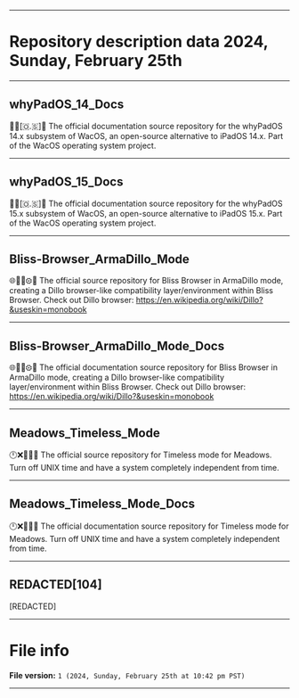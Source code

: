 
***

# Repository description data 2024, Sunday, February 25th

---

## whyPadOS_14_Docs

🍏️📱️[🇴.🇸]📖️ The official documentation source repository for the whyPadOS 14.x subsystem of WacOS, an open-source alternative to iPadOS 14.x. Part of the WacOS operating system project.

---

## whyPadOS_15_Docs

🍏️📱️[🇴.🇸]📖️ The official documentation source repository for the whyPadOS 15.x subsystem of WacOS, an open-source alternative to iPadOS 15.x. Part of the WacOS operating system project.

---

## Bliss-Browser_ArmaDillo_Mode

🌐️🌳️🐢️⚙️💾️ The official source repository for Bliss Browser in ArmaDillo mode, creating a Dillo browser-like compatibility layer/environment within Bliss Browser. Check out Dillo browser: https://en.wikipedia.org/wiki/Dillo?&useskin=monobook

---

## Bliss-Browser_ArmaDillo_Mode_Docs

🌐️🌳️🐢️⚙️📖️ The official documentation source repository for Bliss Browser in ArmaDillo mode, creating a Dillo browser-like compatibility layer/environment within Bliss Browser. Check out Dillo browser: https://en.wikipedia.org/wiki/Dillo?&useskin=monobook

---

## Meadows_Timeless_Mode

🕛️❌️🌳️🌌️💾️ The official source repository for Timeless mode for Meadows. Turn off UNIX time and have a system completely independent from time.

---

## Meadows_Timeless_Mode_Docs

🕛️❌️🌳️🌌️📖️ The official documentation source repository for Timeless mode for Meadows. Turn off UNIX time and have a system completely independent from time.

---

## REDACTED[104]

[REDACTED]

***

# File info

**File version:** `1 (2024, Sunday, February 25th at 10:42 pm PST)`

***

